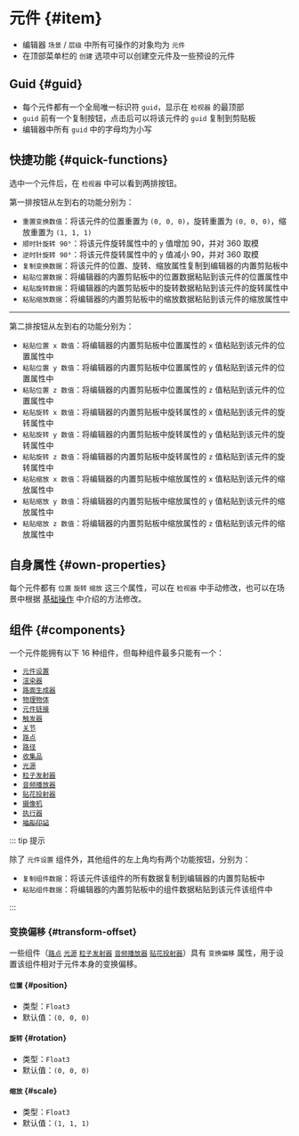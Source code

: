 # 元件 {#item}

- 编辑器 `场景` / `层级` 中所有可操作的对象均为 `元件`
- 在顶部菜单栏的 `创建` 选项中可以创建空元件及一些预设的元件

## Guid {#guid}

- 每个元件都有一个全局唯一标识符 `guid`，显示在 `检视器` 的最顶部
- `guid` 前有一个复制按钮，点击后可以将该元件的 `guid` 复制到剪贴板
- 编辑器中所有 `guid` 中的字母均为小写

## 快捷功能 {#quick-functions}

选中一个元件后，在 `检视器` 中可以看到两排按钮。

第一排按钮从左到右的功能分别为：

- `重置变换数值`：将该元件的位置重置为 `(0, 0, 0)`，旋转重置为 `(0, 0, 0)`，缩放重置为 `(1, 1, 1)`
- `顺时针旋转 90°`：将该元件旋转属性中的 `y` 值增加 90，并对 360 取模
- `逆时针旋转 90°`：将该元件旋转属性中的 `y` 值减小 90，并对 360 取模
- `复制变换数据`：将该元件的位置、旋转、缩放属性复制到编辑器的内置剪贴板中
- `粘贴位置数据`：将编辑器的内置剪贴板中的位置数据粘贴到该元件的位置属性中
- `粘贴旋转数据`：将编辑器的内置剪贴板中的旋转数据粘贴到该元件的旋转属性中
- `粘贴缩放数据`：将编辑器的内置剪贴板中的缩放数据粘贴到该元件的缩放属性中

---

第二排按钮从左到右的功能分别为：

- `粘贴位置 x 数值`：将编辑器的内置剪贴板中位置属性的 `x` 值粘贴到该元件的位置属性中
- `粘贴位置 y 数值`：将编辑器的内置剪贴板中位置属性的 `y` 值粘贴到该元件的位置属性中
- `粘贴位置 z 数值`：将编辑器的内置剪贴板中位置属性的 `z` 值粘贴到该元件的位置属性中
- `粘贴旋转 x 数值`：将编辑器的内置剪贴板中旋转属性的 `x` 值粘贴到该元件的旋转属性中
- `粘贴旋转 y 数值`：将编辑器的内置剪贴板中旋转属性的 `y` 值粘贴到该元件的旋转属性中
- `粘贴旋转 z 数值`：将编辑器的内置剪贴板中旋转属性的 `z` 值粘贴到该元件的旋转属性中
- `粘贴缩放 x 数值`：将编辑器的内置剪贴板中缩放属性的 `x` 值粘贴到该元件的缩放属性中
- `粘贴缩放 y 数值`：将编辑器的内置剪贴板中缩放属性的 `y` 值粘贴到该元件的缩放属性中
- `粘贴缩放 z 数值`：将编辑器的内置剪贴板中缩放属性的 `z` 值粘贴到该元件的缩放属性中

## 自身属性 {#own-properties}

每个元件都有 `位置` `旋转` `缩放` 这三个属性，可以在 `检视器` 中手动修改，也可以在场景中根据 [基础操作](../../start/basicOperation#item-adjustment) 中介绍的方法修改。

## 组件 {#components}

一个元件能拥有以下 16 种组件，但每种组件最多只能有一个：

- [`元件设置`](settings)
- [`渲染器`](renderer)
- [`路面生成器`](roadGenerator)
- [`物理物体`](physicsObject)
- [`元件链接`](itemLink)
- [`触发器`](trigger)
- [`关节`](joint)
- [`路点`](wayPoint)
- [`路径`](wayPath)
- [`收集品`](collection)
- [`光源`](light)
- [`粒子发射器`](particleEmitter)
- [`音频播放器`](audioPlayer)
- [`贴花投射器`](decal)
- [`摄像机`](camera)
- [`执行器`](executor)
- ~~[`地形印记`](terrainStamp)~~

::: tip 提示

除了 `元件设置` 组件外，其他组件的左上角均有两个功能按钮，分别为：

- `复制组件数据`：将该元件该组件的所有数据复制到编辑器的内置剪贴板中
- `粘贴组件数据`：将编辑器的内置剪贴板中的组件数据粘贴到该元件该组件中

:::

### 变换偏移 {#transform-offset}

一些组件（[`路点`](wayPoint) [`光源`](light) [`粒子发射器`](particleEmitter) [`音频播放器`](audioPlayer) [`贴花投射器`](decal)）具有 `变换偏移` 属性，用于设置该组件相对于元件本身的变换偏移。

#### `位置` {#position}

- 类型：`Float3`
- 默认值：`(0, 0, 0)`

#### `旋转` {#rotation}

- 类型：`Float3`
- 默认值：`(0, 0, 0)`

#### `缩放` {#scale}

- 类型：`Float3`
- 默认值：`(1, 1, 1)`
